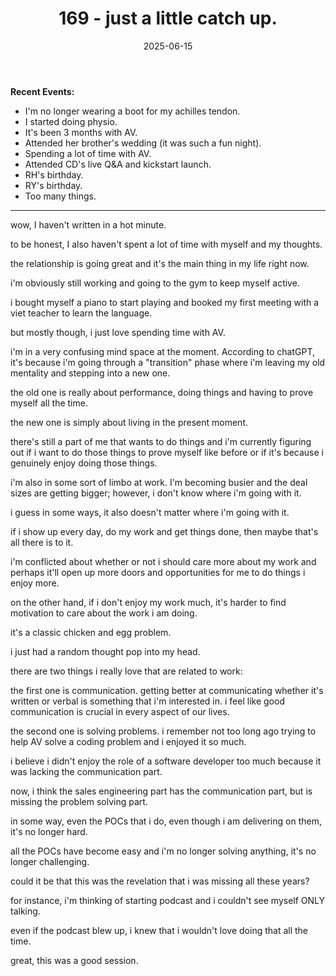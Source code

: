 ﻿---
title: 169 - just a little catch up.
date: 2025-06-15
categories: ["daily"]
tags: posts

---
**Recent Events:** 

- I'm no longer wearing a boot for my achilles tendon.
- I started doing physio.
- It's been 3 months with AV.
- Attended her brother's wedding (it was such a fun night).
- Spending a lot of time with AV.
- Attended CD's live Q&A and kickstart launch.
- RH's birthday.
- RY's birthday.
- Too many things.
---
wow, I haven't written in a hot minute.

to be honest, I also haven't spent a lot of time with myself and my thoughts.

the relationship is going great and it's the main thing in my life right now.

i'm obviously still working and going to the gym to keep myself active.

i bought myself a piano to start playing and booked my first meeting with a viet teacher to learn the language.

but mostly though, i just love spending time with AV.

i'm in a very confusing mind space at the moment. According to chatGPT, it's because i'm going through a "transition" phase where i'm leaving my old mentality and stepping into a new one.

the old one is really about performance, doing things and having to prove myself all the time.

the new one is simply about living in the present moment.

there's still a part of me that wants to do things and i'm currently figuring out if i want to do those things to prove myself like before or if it's because i genuinely enjoy doing those things.

i'm also in some sort of limbo at work. I'm becoming busier and the deal sizes are getting bigger; however, i don't know where i'm going with it.

i guess in some ways, it also doesn't matter where i'm going with it.

if i show up every day, do my work and get things done, then maybe that's all there is to it.

i'm conflicted about whether or not i should care more about my work and perhaps it'll open up more doors and opportunities for me to do things i enjoy more.

on the other hand, if i don't enjoy my work much, it's harder to find motivation to care about the work i am doing.

it's a classic chicken and egg problem.

i just had a random thought pop into my head.

there are two things i really love that are related to work:

the first one is communication. getting better at communicating whether it's written or verbal is something that i'm interested in. i feel like good communication is crucial in every aspect of our lives.

the second one is solving problems. i remember not too long ago trying to help AV solve a coding problem and i enjoyed it so much.

i believe i didn't enjoy the role of a software developer too much because it was lacking the communication part.

now, i think the sales engineering part has the communication part, but is missing the problem solving part.

in some way, even the POCs that i do, even though i am delivering on them, it's no longer hard.

all the POCs have become easy and i'm no longer solving anything, it's no longer challenging.

could it be that this was the revelation that i was missing all these years?

for instance, i'm thinking of starting podcast and i couldn't see myself ONLY talking.

even if the podcast blew up, i knew that i wouldn't love doing that all the time.

great, this was a good session.

